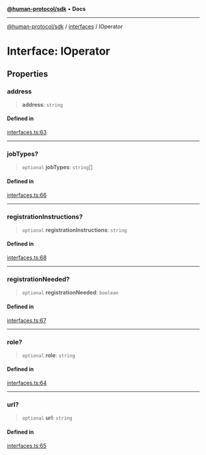 [**@human-protocol/sdk**](../../README.md) • **Docs**

***

[@human-protocol/sdk](../../modules.md) / [interfaces](../README.md) / IOperator

# Interface: IOperator

## Properties

### address

> **address**: `string`

#### Defined in

[interfaces.ts:63](https://github.com/humanprotocol/human-protocol/blob/315621d29556c3d3b13e74878918ae7207cff23e/packages/sdk/typescript/human-protocol-sdk/src/interfaces.ts#L63)

***

### jobTypes?

> `optional` **jobTypes**: `string`[]

#### Defined in

[interfaces.ts:66](https://github.com/humanprotocol/human-protocol/blob/315621d29556c3d3b13e74878918ae7207cff23e/packages/sdk/typescript/human-protocol-sdk/src/interfaces.ts#L66)

***

### registrationInstructions?

> `optional` **registrationInstructions**: `string`

#### Defined in

[interfaces.ts:68](https://github.com/humanprotocol/human-protocol/blob/315621d29556c3d3b13e74878918ae7207cff23e/packages/sdk/typescript/human-protocol-sdk/src/interfaces.ts#L68)

***

### registrationNeeded?

> `optional` **registrationNeeded**: `boolean`

#### Defined in

[interfaces.ts:67](https://github.com/humanprotocol/human-protocol/blob/315621d29556c3d3b13e74878918ae7207cff23e/packages/sdk/typescript/human-protocol-sdk/src/interfaces.ts#L67)

***

### role?

> `optional` **role**: `string`

#### Defined in

[interfaces.ts:64](https://github.com/humanprotocol/human-protocol/blob/315621d29556c3d3b13e74878918ae7207cff23e/packages/sdk/typescript/human-protocol-sdk/src/interfaces.ts#L64)

***

### url?

> `optional` **url**: `string`

#### Defined in

[interfaces.ts:65](https://github.com/humanprotocol/human-protocol/blob/315621d29556c3d3b13e74878918ae7207cff23e/packages/sdk/typescript/human-protocol-sdk/src/interfaces.ts#L65)
